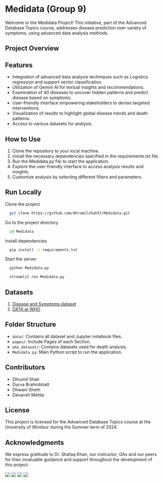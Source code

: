 # Medidata (Group 9)

Welcome to the Medidata Project! This initiative, part of the Advanced Database Topics course, addresses disease prediction over variety of symptoms, using advanced data analysis methods.

## Project Overview

## Features

- Integration of advanced data analysis techniques such as Logistics regression and support vector classification.
- Utilization of Gemini AI for textual insights and recommendations.
- Examination of 40 diseases to uncover hidden patterns and predict disease based on symptoms.
- User-friendly interface empowering stakeholders to devise targeted interventions.
- Visualization of results to highlight global disease trends and death patterns.
- Access to various datasets for analysis.

## How to Use

1. Clone the repository to your local machine.
2. Install the necessary dependencies specified in the requirements.txt file.
3. Run the Medidata.py file to start the application.
4. Explore the user-friendly interface to access analysis results and insights.
5. Customize analysis by selecting different filters and parameters.


## Run Locally

Clone the project

```bash
  git clone https://github.com/dhrumilshah57/Medidata.git
```

Go to the project directory

```bash
  cd Medidata
```

Install dependencies

```bash
  pip install -r requirements.txt
```

Start the server

```bash
  python Medidata.py
```

```bash
  streamlit run Medidata.py
```


## Datasets
1. [Disease and Symptoms dataset](https://www.kaggle.com/datasets/choongqianzheng/disease-and-symptoms-dataset/data)
2. [DATA at WHO](https://platform.who.int/mortality/themes/theme-details/MDB/all-causes)

## Folder Structure

- `data/`: Contains all dataset and Jupyter notebook files.
- `pages/`: Include Pages of each Section.
- `who_dataset/`: Contains datasets used for death analysis.
- `Medidata.py`: Main Python script to run the application.

## Contributors

- Dhrumil Shah
- Durva Brahmbhatt
- Dhwani Sheth
- Devansh Mehta

## License

This project is licensed for the Advanced Database Topics course at the University of Windsor during the Summer term of 2024.

## Acknowledgments

We express gratitude to Dr. Shafaq Khan, our instructor, GAs and our peers for their invaluable guidance and support throughout the development of this project.


<img align="center" src="https://github.com/dhrumilshah57/Medidata/blob/main/img1.png" />
<img align="center" src="https://github.com/dhrumilshah57/Medidata/blob/main/img2.png" />
<img align="center" src="https://github.com/dhrumilshah57/Medidata/blob/main/img3.png" />
<img align="center" src="https://github.com/dhrumilshah57/Medidata/blob/main/img4.png" />
